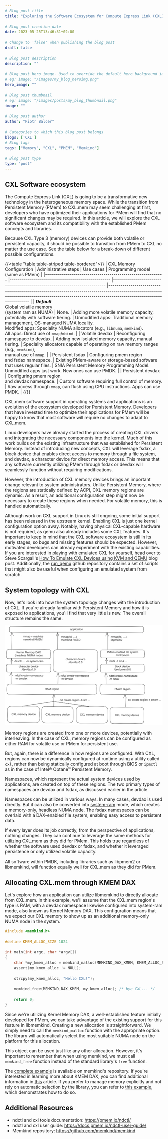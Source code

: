 ```yaml
---
# Blog post title
title: "Exploring the Software Ecosystem for Compute Express Link (CXL) Memory"

# Blog post creation date
date: 2023-05-25T13:46:31+02:00

# Change to 'false' when publishing the blog post
draft: false

# Blog post description
description: ""

# Blog post hero image. Used to override the default hero background image.
# eg: image: "/images/my_blog_heroimg.png"
hero_image: ""

# Blog post thumbnail
# eg: image: "/images/posts/my_blog_thumbnail.png"
image: ""

# Blog post author
author: "Piotr Balcer"

# Categories to which this blog post belongs
blogs: ['CXL']
# Blog tags
tags: ["Memory", "CXL", "PMEM", "Memkind"]

# Blog post type
type: "post"
---
```



## CXL Software ecosystem

The Compute Express Link (CXL) is going to be a transformative new technology
in the heterogeneous memory space. While the transition from
Persistent Memory (PMem) to CXL.mem may seem challenging at first, developers who have
optimized their applications for PMem will find that no significant changes
may be required. In this article, we will explore the CXL software ecosystem
and its compatibility with the established PMem concepts and libraries.

Because CXL Type 3 (memory) devices can provide both volatile or persistent capacity,
it should be possible to transition from PMem to CXL no matter the use case. See
the table below for a break-down of different possible configurations.

{{<table "table table-striped table-bordered">}}
| CXL Memory Configuration                                  	| Administrative steps                             	| Use cases                                                                	| Programming model<br>(same as PMem)                                                                                                                                                                 	|
|-----------------------------------------------------------	|--------------------------------------------------	|--------------------------------------------------------------------------	|--------------------------------------------------------------------------------------------------------------------------------------------------------------------------------------------------	|
| <b><i>Default</i></b><br>Global volatile memory<br>(system ram as NUMA) 	| None.                                            	| Adding more volatile memory capacity, potentially with software tiering. 	| Unmodified apps: Traditional memory management, OS-managed NUMA locality.<br>Modified apps: Speciality NUMA allocators (e.g., `libnuma`, `memkind`).<br>All apps: Direct use of `mmap`/`mbind`. 	|
| Volatile devdax                                           	| Reconfiguring namespace to devdax.               	| Adding new isolated memory capacity, manual tiering.                     	| Speciality allocators capable of operating on raw memory ranges (e.g., `memkind`),<br>manual use of `mmap`.                                                                                      	|
| Persistent fsdax                                          	| Configuring pmem region<br>and fsdax namespace.  	| Existing PMem-aware or storage-based software that uses regular files.   	| SNIA Persistent Memory Programming Model.<br>Unmodified apps just work. New ones can use PMDK.                                                                                                   	|
| Persistent devdax                                         	| Configuring pmem region<br>and devdax namespace. 	| Custom software requiring full control of memory.                        	| Raw access through `mmap`, can flush using CPU instructions. Apps can use PMDK.                                                                                                                  	|
{{</table>}}

CXL.mem software support in operating systems and applications is an evolution
of the ecosystem developed for Persistent Memory. Developers that have invested
time to optimize their applications for PMem will be happy to know
that most software will require no changes to adapt to CXL.mem.

Linux developers have already started the process of creating CXL drivers
and integrating the necessary components into the kernel. Much of this work
builds on the existing infrastructure that was established for Persistent Memory.
Instead of introducing new concepts, CXL will leverage fsdax, a block device
that enables direct access to memory through a file system, and devdax,
a character device for direct memory access. This means that any software currently
utilizing PMem through fsdax or devdax will seamlessly function without
requiring modifications.

However, the introduction of CXL memory devices brings an important change relevant
to system administrators. Unlike Persistent Memory, where the regions
are statically defined by ACPI, CXL memory regions are dynamic. As a result,
an additional configuration step might now be necessary to create these regions when needed.
For volatile memory, this is handled automatically.

Although work on CXL support in Linux is still ongoing, some initial support
has been released in the upstream kernel. Enabling CXL is just one kernel
configuration option away. Notably, having physical CXL-capable hardware is not
required, as qemu also already includes some CXL features. It's important
to keep in mind that the CXL software ecosystem is still in its early stages, so
bugs and missing features should be expected. However, motivated developers
can already experiment with the existing capabilities. If you are interested
in playing with emulated CXL for yourself, head over to Steve Scargall's
[How To Emulate CXL Devices using KVM and QEMU][steves-qemu-cxl-post] blog post.
Additionally, the [run_qemu][run_qemu_gh] github repository contains a set of
scripts that might also be useful when configuring an emulated system from scratch.

## System topology with CXL

Now, let's look into how the system topology changes with the introduction of CXL.
If you're already familiar with Persistent Memory and how it is exposed
to applications, you'll find that very little is new. The overall structure remains the same.

![overview](/images/posts/cxl-stack.png)

Memory regions are created from one or more devices, potentially with interleaving.
In the case of CXL, memory regions can be configured as either RAM for volatile use
or PMem for persistent use.

But, again, there is a difference in how regions are configured. With CXL, regions
can now be dynamically configured at runtime using a utility called `cxl`, rather
than being statically configured at boot through BIOS or `ipmctl` as in the case
of Intel® Optane™ Persistent Memory.

Namespaces, which represent the actual system devices used by applications, are created
on top of these regions. The two primary types of namespaces are devdax and fsdax,
as discussed earlier in the article.

Namespaces can be utilized in various ways. In many cases, devdax is used directly.
But it can also be converted into [system-ram][system-ram] mode, which creates
a memory-only, headless NUMA node. The fsdax namespaces can be overlaid with
a DAX-enabled file system, enabling easy access to persistent data.

If every layer does its job correctly, from the perspective of applications,
nothing changes. They can continue to leverage the same methods for utilizing CXL.mem
as they did for PMem. This holds true regardless of whether the software used
devdax or fsdax, and whether it leveraged persistence or only utilized volatile capacity.

All software within PMDK, including libraries such as libpmem2 or libmemkind,
will function equally well for CXL.mem as they did for PMem.

## Allocating CXL.mem through KMEM DAX

Let's explore how an application can utilize libmemkind to directly allocate from CXL.mem.
In this example, we'll assume that the CXL.mem region's type is RAM, with
a devdax namespace likewise configured into system-ram mode, also known as
Kernel Memory DAX. This configuration means that we expect our CXL memory
to show up as an additional memory-only NUMA node in the system.

```C
#include <memkind.h>

#define KMEM_ALLOC_SIZE 1024

int main(int argc, char *argv[])
{
    char *my_kmem_alloc = memkind_malloc(MEMKIND_DAX_KMEM, KMEM_ALLOC_SIZE);
    assert(my_kmem_alloc != NULL);

    strcpy(my_kmem_alloc, "Hello CXL!");

    memkind_free(MEMKIND_DAX_KMEM, my_kmem_alloc); /* bye CXL... */

    return 0;
}
```

Since we're utilizing Kernel Memory DAX, a well-established feature initially developed
for PMem, we can take advantage of the existing support for this feature in libmemkind.
Creating a new allocation is straightforward. We simply need to call
the `memkind_malloc` function with the appropriate option. The library will automatically
select the most suitable NUMA node on the platform for this allocation.

This object can be used just like any other allocation. However, it's important
to remember that when using memkind, we must call `memkind_free` function instead
of the standard library's `free` function.

The [complete example][memkind-full-example] is available on memkind's repository.
If you're interested in learning more about KMEM DAX, you can find additional information
in [this][kmem-dax] article. If you prefer to manage memory explicitly and not rely
on automatic selection by the library, you can refer
to [this example][fixed-kind-example], which demonstrates how to do so.

## Additional Resources

- ndctl and cxl tools documentation: https://pmem.io/ndctl/
- ndctl and cxl user guide: https://docs.pmem.io/ndctl-user-guide/
- Memkind repository: https://github.com/memkind/memkind

[system-ram]: https://docs.pmem.io/ndctl-user-guide/daxctl-man-pages/daxctl-create-device#description
[memkind-full-example]: https://github.com/memkind/memkind/blob/master/examples/pmem_and_dax_kmem_kind.c
[kmem-dax]: https://pmem.io/blog/2020/01/memkind-support-for-kmem-dax-option/
[fixed-kind-example]: https://github.com/memkind/memkind/blob/master/examples/fixed_malloc.c
[steves-qemu-cxl-post]: https://stevescargall.com/blog/2022/01/20/how-to-emulate-cxl-devices-using-kvm-and-qemu/
[run_qemu_gh]: https://github.com/pmem/run_qemu
